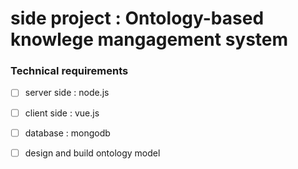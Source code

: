 # side project : Ontology-based knowlege mangagement system

### Technical requirements

- [ ] server side : node.js
- [ ] client side : vue.js
- [ ] database : mongodb
- [ ] design and build ontology model

